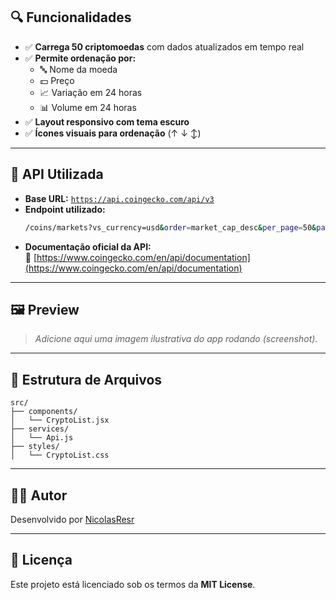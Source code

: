 ## 🔍 Funcionalidades

- ✅ **Carrega 50 criptomoedas** com dados atualizados em tempo real
- ✅ **Permite ordenação por:**
  - 🔤 Nome da moeda
  - 💵 Preço
  - 📈 Variação em 24 horas
  - 📊 Volume em 24 horas
- ✅ **Layout responsivo com tema escuro**
- ✅ **Ícones visuais para ordenação** (↑ ↓ ↕)

---

## 📡 API Utilizada

- **Base URL:** [`https://api.coingecko.com/api/v3`](https://api.coingecko.com/api/v3)
- **Endpoint utilizado:**
  ```bash
  /coins/markets?vs_currency=usd&order=market_cap_desc&per_page=50&page=1
  ```
- **Documentação oficial da API:**  
  🔗 [https://www.coingecko.com/en/api/documentation](https://www.coingecko.com/en/api/documentation)

---

## 🖼️ Preview

> _Adicione aqui uma imagem ilustrativa do app rodando (screenshot)._

---

## 📂 Estrutura de Arquivos

```plaintext
src/
├── components/
│   └── CryptoList.jsx
├── services/
│   └── Api.js
├── styles/
│   └── CryptoList.css
```

---

## 🧑‍💻 Autor

Desenvolvido por [NicolasResr](https://github.com/NicolasResr)

---

## 📄 Licença

Este projeto está licenciado sob os termos da **MIT License**.
